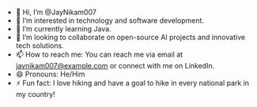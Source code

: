 

- 👋 Hi, I’m @JayNikam007
- 👀 I’m interested in technology and software development.
- 🌱 I’m currently learning Java.
- 💞️ I’m looking to collaborate on open-source AI projects and innovative tech solutions.
- 📫 How to reach me: You can reach me via email at jaynikam007@example.com or connect with me on LinkedIn.
- 😄 Pronouns: He/Him
- ⚡ Fun fact: I love hiking and have a goal to hike in every national park in my country!

<!---
JayNikam007/JayNikam007 is a ✨ special ✨ repository because its `README.md` (this file) appears on your GitHub profile.
You can click the Preview link to take a look at your changes.
--->
